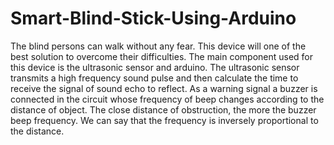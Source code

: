 # Smart-Blind-Stick-Using-Arduino

The blind persons can walk without any fear. This device will one of the best solution to overcome their difficulties.
The main component used for this device is the ultrasonic sensor and arduino. The ultrasonic sensor transmits a high frequency sound pulse and then calculate the time to receive the signal of sound echo to reflect.
As a warning signal a buzzer is connected in the circuit whose frequency of beep changes according to the distance of object. The close distance of obstruction, the more the buzzer beep frequency. We can say that the frequency is inversely proportional to the distance.
